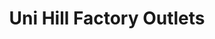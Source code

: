 ---
title: "Uni Hill Factory Outlets"
url: /bundoora/uni-hill-factory-outlets/
shop: Einkaufszentrum
---